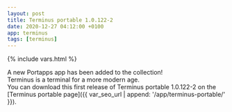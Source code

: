 ```yaml
---
layout: post
title: Terminus portable 1.0.122-2
date: 2020-12-27 04:12:00 +0100
app: terminus
tags: [terminus]
---
```

{% include vars.html %}

A new Portapps app has been added to the collection!<br />
Terminus is a terminal for a more modern age.<br />
You can download this first release of Terminus portable 1.0.122-2 on the [Terminus portable page]({{ var_seo_url | append: '/app/terminus-portable/' }}).
